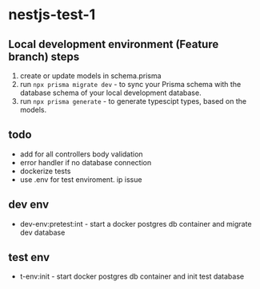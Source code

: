 # nestjs-test-1

## Local development environment (Feature branch) steps

1. create or update models in schema.prisma
2. run `npx prisma migrate dev` - to sync your Prisma schema with the database schema of your local development database.
3. run `npx prisma generate` - to generate typescipt types, based on the models.

## todo

* add for all controllers body validation
* error handler if no database connection
* dockerize tests
* use .env for test enviroment. ip issue

## dev env

* dev-env:pretest:int - start a docker postgres db container and migrate dev database
  
## test env

* t-env:init - start docker postgres db container and init test database
  